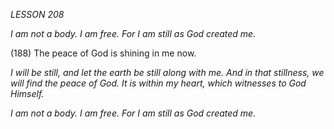 *LESSON 208*

*I am not a body. I am free.*
*For I am still as God created me.*

(188) The peace of God is shining in me now.

_I will be still, and let the earth be still along with me. And in that stillness, we will find the peace of God. It is within my heart, which witnesses to God Himself._

*I am not a body. I am free.*
*For I am still as God created me.*